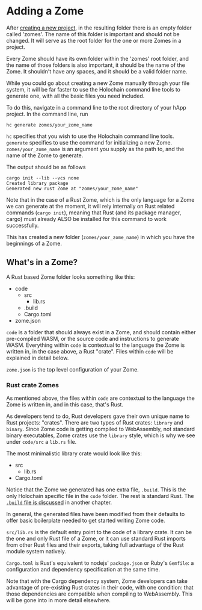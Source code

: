 # Adding a Zome

After [creating a new project](../new_project.md), in the resulting folder there is an empty folder called 'zomes'. The name of this folder is important and should not be changed. It will serve as the root folder for the one or more Zomes in a project.

Every Zome should have its own folder within the 'zomes' root folder, and the name of those folders is also important, it should be the name of the Zome. It shouldn't have any spaces, and it should be a valid folder name.

While you could go about creating a new Zome manually through your file system, it will be far faster to use the Holochain command line tools to generate one, with all the basic files you need included.

To do this, navigate in a command line to the root directory of your hApp project. In the command line, run
```shell
hc generate zomes/your_zome_name
```

`hc` specifies that you wish to use the Holochain command line tools. `generate` specifies to use the command for initializing a new Zome. `zomes/your_zome_name` is an argument you supply as the path to, and the name of the Zome to generate.

The output should be as follows
```shell
cargo init --lib --vcs none
Created library package
Generated new rust Zome at "zomes/your_zome_name"
```

Note that in the case of a Rust Zome, which is the only language for a Zome we can generate at the moment, it will rely internally on Rust related commands (`cargo init`), meaning that Rust (and its package manager, cargo) must already ALSO be installed for this command to work successfully.

This has created a new folder (`zomes/your_zome_name`) in which you have the beginnings of a Zome.

## What's in a Zome?

A Rust based Zome folder looks something like this:
- code
    - src
        - lib.rs
    - .build
    - Cargo.toml
- zome.json

`code` is a folder that should always exist in a Zome, and should contain either pre-compiled WASM, or the source code and instructions to generate WASM. Everything within `code` is contextual to the language the Zome is written in, in the case above, a Rust "crate". Files within `code` will be explained in detail below.

`zome.json` is the top level configuration of your Zome.

### Rust crate Zomes
As mentioned above, the files within `code` are contextual to the language the Zome is written in, and in this case, that's Rust.

As developers tend to do, Rust developers gave their own unique name to Rust projects: "crates". There are two types of Rust crates: `library` and `binary`. Since Zome code is getting compiled to WebAssembly, not standard binary executables, Zome crates use the `library` style, which is why we see under `code/src` a `lib.rs` file.

The most minimalistic library crate would look like this:

- src
    - lib.rs
- Cargo.toml

Notice that the Zome we generated has one extra file, `.build`. This is the only Holochain specific file in the `code` folder. The rest is standard Rust. The [`.build` file is discussed](../build_files.md) in another chapter.

In general, the generated files have been modified from their defaults to offer basic boilerplate needed to get started writing Zome code.

`src/lib.rs` is the default entry point to the code of a library crate. It can be the one and only Rust file of a Zome, or it can use standard Rust imports from other Rust files and their exports, taking full advantage of the Rust module system natively.

`Cargo.toml` is Rust's equivalent to nodejs' `package.json` or Ruby's `Gemfile`: a configuration and dependency specification at the same time.

Note that with the Cargo dependency system, Zome developers can take advantage of pre-existing Rust crates in their code, with one condition: that those dependencies are compatible when compiling to WebAssembly. This will be gone into in more detail elsewhere.
